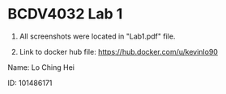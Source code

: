 # BCDV4032 Lab 1
1. All screenshots were located in "Lab1.pdf" file.

2. Link to docker hub file: https://hub.docker.com/u/kevinlo90


Name: Lo Ching Hei 

ID: 101486171
